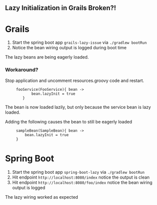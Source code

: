 Lazy Initialization in Grails Broken?!
--------------------------------------

Grails
======
1. Start the spring boot app `grails-lazy-issue` via `./gradlew bootRun`
2. Notice the bean wiring output is logged during boot time

The lazy beans are being eagerly loaded.

### Workaround?

Stop application and uncomment resources.groovy code and restart.

```
     fooService(FooService){ bean ->
            bean.lazyInit = true
        }
```

The bean is now loaded lazily, but only because the service bean is lazy loaded.

Adding the following causes the bean to still be eagerly loaded

```__
     sampleBean(SampleBean){ bean ->
         bean.lazyInit = true
     }
```

 

Spring Boot 
===========
1. Start the spring boot app `spring-boot-lazy` via `./gradlew bootRun`
2. Hit endpoint `http://localhost:8080/index` notice the output is clean
3. Hit endpoint `http://localhost:8080/foo/index` notice the bean wiring output is logged

The lazy wiring worked as expected
